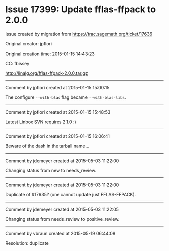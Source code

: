 # Issue 17399: Update fflas-ffpack to 2.0.0

Issue created by migration from https://trac.sagemath.org/ticket/17636

Original creator: jpflori

Original creation time: 2015-01-15 14:43:23

CC:  fbissey

http://linalg.org/fflas-ffpack-2.0.0.tar.gz


---

Comment by jpflori created at 2015-01-15 15:00:15

The configure `--with-blas` flag became `--with-blas-libs`.


---

Comment by jpflori created at 2015-01-15 15:48:53

Latest Linbox SVN requires 2.1.0 :)


---

Comment by jpflori created at 2015-01-15 16:06:41

Beware of the dash in the tarball name...


---

Comment by jdemeyer created at 2015-05-03 11:22:00

Changing status from new to needs_review.


---

Comment by jdemeyer created at 2015-05-03 11:22:00

Duplicate of #17635? (one cannot update just FFLAS-FFPACK).


---

Comment by jdemeyer created at 2015-05-03 11:22:05

Changing status from needs_review to positive_review.


---

Comment by vbraun created at 2015-05-19 06:44:08

Resolution: duplicate
